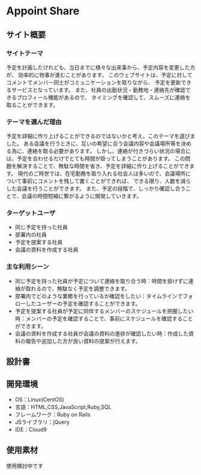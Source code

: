 # Appoint Share

## サイト概要

### サイトテーマ
予定を計画したけれども、当日までに様々な出来事から、予定内容を変更した方が、
効率的に物事が進むことがあります。
このウェブサイトは、予定に対してコメントでメンバー同士がコミュニケーションを取りながら、
予定を更新できるサービスとなっています。
また、社員の出勤状況・勤務地・連絡先が確認できるプロフィール機能があるので、
タイミングを確認して、スムーズに連絡を取ることができます。

### テーマを選んだ理由
予定を詳細に作り上げることができるのではないかと考え、このテーマを選びました。
ある会議を行うときに、互いの希望に合う会議内容や会議場所等を決める為に、連絡を取る必要があります。
しかし、連絡が付きづらい状況の場合には、予定を合わせるだけでとても時間が掛ってしまうことがあります。
この問題を解決することで、無駄な時間を省き、予定を詳細に作り上げることができます。
現代のご時世では、在宅勤務を取り入れる社会人は多いので、会議場所について事前にコメントを残して置くことができれば、
できる限り、人数を減らした会議を行うことができます。
また、予定の段階で、しっかり確認し合うことで、会議の時間短縮に繋がるように開発していきます。

### ターゲットユーザ
- 同じ予定を持った社員
- 部署内の社員
- 予定を提案する社員
- 会議の資料を作成する社員

### 主な利用シーン
- 同じ予定を持った社員が予定について連絡を取り合う時：時間を掛けずに連絡が取れるので、無駄なく予定を調整できます。
- 部署内でどのような業務を行っているか確認をしたい：タイムラインでフォローしたユーザーの予定を確認することができます。
- 予定を提案する社員が予定に同伴するメンバーのスケジュールを把握したい時：メンバーの予定を確認することで、事前にスケジュールを確認することができます。
- 会議の資料を作成する社員が会議の資料の進捗が確認したい時：作成した資料の報告や追加した方が良い資料の提案が行えます。

## 設計書


## 開発環境
- OS：Linux(CentOS)
- 言語：HTML,CSS,JavaScript,Ruby,SQL
- フレームワーク：Ruby on Rails
- JSライブラリ：jQuery
- IDE：Cloud9

## 使用素材
使用検討中です